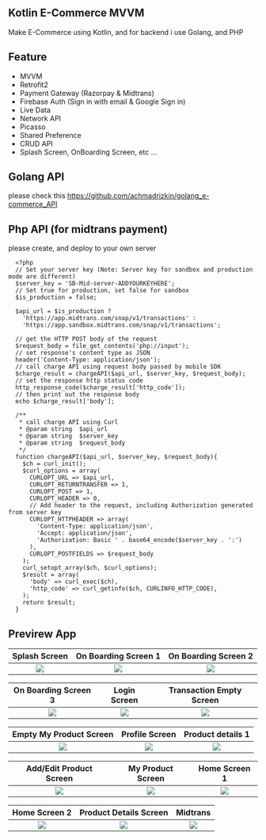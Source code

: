 ## Kotlin E-Commerce MVVM
Make E-Commerce using Kotlin, and for backend i use Golang, and PHP

## Feature
- MVVM
- Retrofit2
- Payment Gateway (Razorpay & Midtrans)
- Firebase Auth (Sign in with email & Google Sign in)
- Live Data
- Network API 
- Picasso
- Shared Preference
- CRUD API
- Splash Screen, OnBoarding Screen, etc ... 

## Golang API
please check this https://github.com/achmadrizkin/golang_e-commerce_API

## Php API (for midtrans payment)
please create, and deploy to your own server

      <?php
      // Set your server key (Note: Server key for sandbox and production mode are different)
      $server_key = 'SB-Mid-server-ADDYOURKEYHERE';
      // Set true for production, set false for sandbox
      $is_production = false;

      $api_url = $is_production ? 
        'https://app.midtrans.com/snap/v1/transactions' : 
        'https://app.sandbox.midtrans.com/snap/v1/transactions';

      // get the HTTP POST body of the request
      $request_body = file_get_contents('php://input');
      // set response's content type as JSON
      header('Content-Type: application/json');
      // call charge API using request body passed by mobile SDK
      $charge_result = chargeAPI($api_url, $server_key, $request_body);
      // set the response http status code
      http_response_code($charge_result['http_code']);
      // then print out the response body
      echo $charge_result['body'];

      /**
       * call charge API using Curl
       * @param string  $api_url
       * @param string  $server_key
       * @param string  $request_body
       */
      function chargeAPI($api_url, $server_key, $request_body){
        $ch = curl_init();
        $curl_options = array(
          CURLOPT_URL => $api_url,
          CURLOPT_RETURNTRANSFER => 1,
          CURLOPT_POST => 1,
          CURLOPT_HEADER => 0,
          // Add header to the request, including Authorization generated from server key
          CURLOPT_HTTPHEADER => array(
            'Content-Type: application/json',
            'Accept: application/json',
            'Authorization: Basic ' . base64_encode($server_key . ':')
          ),
          CURLOPT_POSTFIELDS => $request_body
        );
        curl_setopt_array($ch, $curl_options);
        $result = array(
          'body' => curl_exec($ch),
          'http_code' => curl_getinfo($ch, CURLINFO_HTTP_CODE),
        );
        return $result;
      }
      
      
## Previrew App
  Splash Screen                 |   On Boarding Screen 1       |  On Boarding Screen 2
:-------------------------:|:-------------------------:|:-------------------------:
<img src="https://user-images.githubusercontent.com/75843138/143670715-d5de2b24-e34d-4dab-9d7d-71a3736c0a0f.png"> |<img src="https://user-images.githubusercontent.com/75843138/143670872-59bb44fb-d3de-43ec-ac5a-520495d9cc48.png"> |<img src="https://user-images.githubusercontent.com/75843138/143670977-66dd0b00-a27c-4bb6-9e85-311970cd9645.png">


  On Boarding Screen 3                 |   Login Screen        |  Transaction Empty Screen
:-------------------------:|:-------------------------:|:-------------------------:
<img src="https://user-images.githubusercontent.com/75843138/143671040-e8429426-65d0-4ca9-b31f-9f1399a0b381.png"> |<img src="https://user-images.githubusercontent.com/75843138/143671069-46fc4861-e695-43a1-aa05-7728effa1583.png"> |<img src="https://user-images.githubusercontent.com/75843138/143671340-b823fe74-8713-4583-b85c-63f0052f7fda.png">

  Empty My Product  Screen               |   Profile Screen        |  Product details 1
:-------------------------:|:-------------------------:|:-------------------------:
<img src="https://user-images.githubusercontent.com/75843138/143671369-53f7652b-cf08-4c59-8057-b5946a8496c6.png"> |<img src="https://user-images.githubusercontent.com/75843138/143671417-cc30828e-557f-4f98-bb4a-240d3b6e18ac.png"> |<img src="https://user-images.githubusercontent.com/75843138/143671555-9074bc41-e195-4947-8385-0c0c12dd586e.png">

  Add/Edit Product  Screen               |   My Product  Screen        |  Home Screen 1
:-------------------------:|:-------------------------:|:-------------------------:
<img src="https://user-images.githubusercontent.com/75843138/143671734-6e588836-1c8a-4716-9e00-1b008c61efb1.png"> |<img src="https://user-images.githubusercontent.com/75843138/143671816-55d94b5b-306c-4f0f-be45-edfc1dbc843c.png"> |<img src="https://user-images.githubusercontent.com/75843138/143671914-e9aded43-1063-4454-80d5-6f13fb6ef2b3.png">

  Home Screen 2               |   Product Details  Screen        |  Midtrans
:-------------------------:|:-------------------------:|:-------------------------:
<img src="https://user-images.githubusercontent.com/75843138/143671972-f511d313-40e9-4ad4-a512-d640d2296471.png"> |<img src="https://user-images.githubusercontent.com/75843138/143672021-404eb90d-36ed-4048-8927-399d10ef6a65.png"> |<img src="https://user-images.githubusercontent.com/75843138/143672067-8c018c60-1d5a-44fc-a53d-119468269d18.png">
